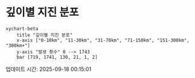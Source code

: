 # 깊이별 지진 분포

```mermaid
xychart-beta
    title "깊이별 지진 분포"
    x-axis ["0-10km", "11-30km", "31-70km", "71-150km", "151-300km", "300km+"]
    y-axis "발생 횟수" 0 --> 1743
    bar [719, 1741, 130, 21, 1, 2]
```

업데이트 시간: 2025-09-18 00:15:01
